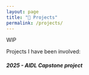 ```yaml
---
layout: page
title: "🚀 Projects"
permalink: /projects/
---
```


WIP

Projects I have been involved:

##### 2025 - AIDL Capstone project
